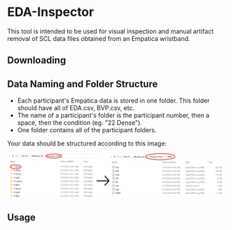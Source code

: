# EDA-Inspector

This tool is intended to be used for visual inspection and manual artifact removal of SCL data files obtained from an Empatica wristband.

## Downloading

## Data Naming and Folder Structure
* Each participant's Empatica data is stored in one folder. This folder should have all of EDA.csv, BVP.csv, etc.
* The name of a participant's folder is the participant number, then a space, then the condition (eg. "22 Dense").
* One folder contains all of the participant folders.

Your data should be structured according to this image:

![test](https://github.com/afrancey/EDA-Inspector/blob/master/images/folders.PNG)

## Usage



